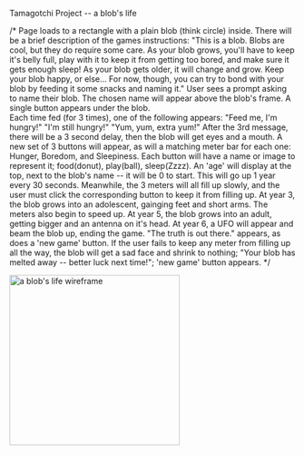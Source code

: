Tamagotchi Project -- a blob's life

/* 
Page loads to a rectangle with a plain blob (think circle) inside. There will be a brief description of the games instructions:
"This is a blob.  Blobs are cool, but they do require some care.  As your blob grows, you'll have to keep it's belly full, play with it to keep it from getting too bored, and make sure it gets enough sleep! As your blob gets older, it will change and grow. Keep your blob happy, or else... For now, though, you can try to bond with your blob by feeding it some snacks and naming it."
User sees a prompt asking to name their blob.
The chosen name will appear above the blob's frame.
A single button appears under the blob.  
Each time fed (for 3 times), one of the following appears: "Feed me, I'm hungry!" "I'm still hungry!" "Yum, yum, extra yum!"
After the 3rd message, there will be a 3 second delay, then the blob will get eyes and a mouth.
A new set of 3 buttons will appear, as will a matching meter bar for each one: Hunger, Boredom, and Sleepiness.
Each button will have a name or image to represent it; food(donut), play(ball), sleep(Zzzz).
An 'age' will display at the top, next to the blob's name -- it will be 0 to start.  This will go up 1 year every 30 seconds.
Meanwhile, the 3 meters will all fill up slowly, and the user must click the corresponding button to keep it from filling up.
At year 3, the blob grows into an adolescent, gainging feet and short arms. The meters also begin to speed up.
At year 5, the blob grows into an adult, getting bigger and an antenna on it's head.
At year 6, a UFO will appear and beam the blob up, ending the game.
"The truth is out there." appears, as does a 'new game' button.
If the user fails to keep any meter from filling up all the way, the blob will get a sad face and shrink to nothing; "Your blob has melted away -- better luck next time!"; 'new game' button appears.
*/

<img  src="https://imgur.com/i01JgVy" alt="a blob's life wireframe" height="300px">